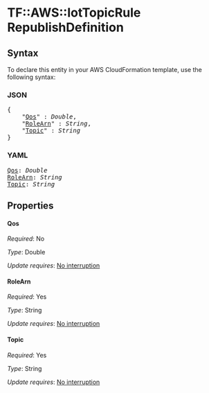 # TF::AWS::IotTopicRule RepublishDefinition

## Syntax

To declare this entity in your AWS CloudFormation template, use the following syntax:

### JSON

<pre>
{
    "<a href="#qos" title="Qos">Qos</a>" : <i>Double</i>,
    "<a href="#rolearn" title="RoleArn">RoleArn</a>" : <i>String</i>,
    "<a href="#topic" title="Topic">Topic</a>" : <i>String</i>
}
</pre>

### YAML

<pre>
<a href="#qos" title="Qos">Qos</a>: <i>Double</i>
<a href="#rolearn" title="RoleArn">RoleArn</a>: <i>String</i>
<a href="#topic" title="Topic">Topic</a>: <i>String</i>
</pre>

## Properties

#### Qos

_Required_: No

_Type_: Double

_Update requires_: [No interruption](https://docs.aws.amazon.com/AWSCloudFormation/latest/UserGuide/using-cfn-updating-stacks-update-behaviors.html#update-no-interrupt)

#### RoleArn

_Required_: Yes

_Type_: String

_Update requires_: [No interruption](https://docs.aws.amazon.com/AWSCloudFormation/latest/UserGuide/using-cfn-updating-stacks-update-behaviors.html#update-no-interrupt)

#### Topic

_Required_: Yes

_Type_: String

_Update requires_: [No interruption](https://docs.aws.amazon.com/AWSCloudFormation/latest/UserGuide/using-cfn-updating-stacks-update-behaviors.html#update-no-interrupt)

